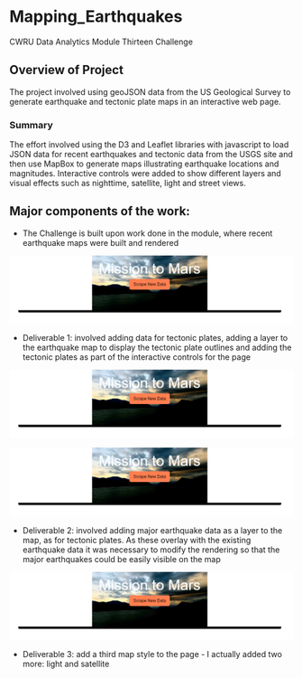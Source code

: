 # Mapping_Earthquakes

CWRU Data Analytics Module Thirteen Challenge


## Overview of Project

The project involved using geoJSON data from the US Geological Survey to generate earthquake and tectonic plate maps in an interactive web page.  

### Summary

The effort involved using the D3 and Leaflet libraries with javascript to load JSON data for recent earthquakes and tectonic data from the USGS site and then use MapBox to generate maps illustrating earthquake locations and magnitudes.  Interactive controls were added to show different layers and visual effects such as nighttime, satellite, light and street views.  

## Major components of the work:

* The Challenge is built upon work done in the module, where recent earthquake maps were built and rendered  

![img](https://github.com/fhsal/Mars/blob/main/images/jumbotron.png)


* Deliverable 1: involved adding data for tectonic plates, adding a layer to the earthquake map to display the tectonic plate outlines and adding the tectonic plates as part of the interactive controls for the page 

![img](https://github.com/fhsal/Mars/blob/main/images/jumbotron.png)

![img](https://github.com/fhsal/Mars/blob/main/images/jumbotron.png)


* Deliverable 2: involved adding major earthquake data as a layer to the map, as for tectonic plates.  As these overlay with the existing earthquake data it was necessary to modify the rendering so that the major earthquakes could be easily visible on the map

![img](https://github.com/fhsal/Mars/blob/main/images/jumbotron.png)


* Deliverable 3: add a third map style to the page - I actually added two more:  light and satellite 


